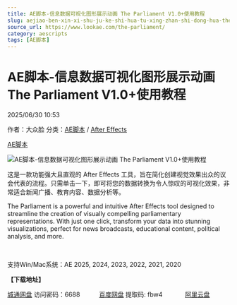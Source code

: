 ```yaml
---
title: AE脚本-信息数据可视化图形展示动画 The Parliament V1.0+使用教程
slug: aejiao-ben-xin-xi-shu-ju-ke-shi-hua-tu-xing-zhan-shi-dong-hua-the-parliament-v1-0-shi-yong-jiao-cheng
source_url: https://www.lookae.com/the-parliament/
category: aescripts
tags: [AE脚本]
---
```

# AE脚本-信息数据可视化图形展示动画 The Parliament V1.0+使用教程

2025/06/30 10:53

作者：大众脸
分类：[AE脚本](https://www.lookae.com/after-effects/aescripts/) / [After Effects](https://www.lookae.com/after-effects/)

[AE脚本](https://www.lookae.com/tag/ae%e8%84%9a%e6%9c%ac/)

![AE脚本-信息数据可视化图形展示动画 The Parliament V1.0+使用教程](https://www.lookae.com/wp-content/uploads/2025/06/The-Parliament-.jpg "AE脚本-信息数据可视化图形展示动画 The Parliament V1.0+使用教程-LookAE.com")

这是一款功能强大且直观的 After Effects 工具，旨在简化创建视觉效果出众的议会代表的流程。只需单击一下，即可将您的数据转换为令人惊叹的可视化效果，非常适合新闻广播、教育内容、数据分析等。

The Parliament is a powerful and intuitive After Effects tool designed to streamline the creation of visually compelling parliamentary representations. With just one click, transform your data into stunning visualizations, perfect for news broadcasts, educational content, political analysis, and more.

[﻿﻿﻿](http://cloud.video.taobao.com/play/u/null/p/1/e/6/t/1/525095701049.mp4)

支持Win/Mac系统：AE 2025, 2024, 2023, 2022, 2021, 2020

**【下载地址】**

[城通网盘](https://url70.ctfile.com/f/2827370-1523276653-7f7c6e?p=4431) 访问密码：6688           [百度网盘](https://pan.baidu.com/s/1U96CcZzsVBdq1J7Rju9ExA?pwd=fbw4) 提取码: fbw4             [阿里云盘](https://www.alipan.com/s/KSTVDDy1SuU)
